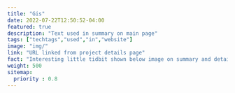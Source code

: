 ```yaml
---
title: "Gis"
date: 2022-07-22T12:50:52-04:00
featured: true
description: "Text used in summary on main page"
tags: ["techtags","used","in","website"]
image: "img/"
link: "URL linked from project details page"
fact: "Interesting little tidbit shown below image on summary and detail page"
weight: 500
sitemap:
  priority : 0.8
---
```

